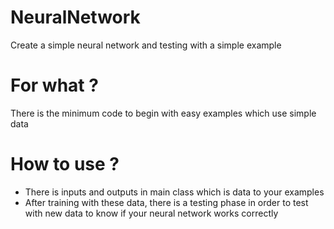 # NeuralNetwork
Create a simple neural network and testing with a simple example

# For what ? 
There is the minimum code to begin with easy examples which use simple data

# How to use ?
- There is inputs and outputs in main class which is data to your examples
- After training with these data, there is a testing phase in order to test with new data to know if your neural network works correctly

